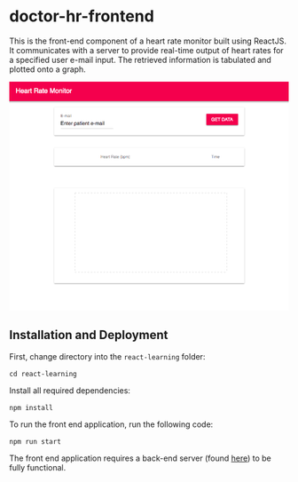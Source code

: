 # doctor-hr-frontend
This is the front-end component of a heart rate monitor built using ReactJS. It communicates with a server to provide real-time output of heart rates for a specified user e-mail input. The retrieved information is tabulated and plotted onto a graph.

![alt text](https://github.com/enoch-chang/doctor-hr-frontend/blob/master/screenshot_1.png?raw=true)

## Installation and Deployment

First, change directory into the ```react-learning``` folder:
```
cd react-learning
```

Install all required dependencies:
```
npm install
```

To run the front end application, run the following code:
```
npm run start
```

The front end application requires a back-end server (found [here](https://github.com/enoch-chang/heart_rate_databases_starter)) to be fully functional. 